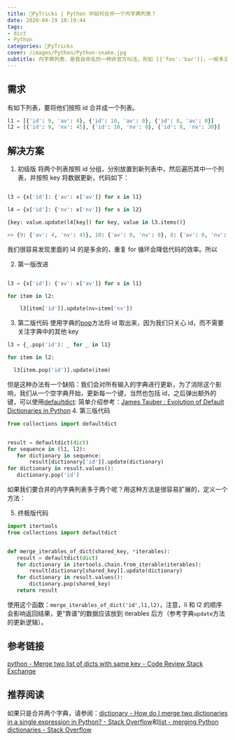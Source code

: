 ```yaml
---
title: 🐍PyTricks | Python 中如何合并一个内字典列表？
date: 2020-04-19 10:19:44
tags:
- dict
- Python
categories: 🐍PyTricks
cover: /images/Python/Python-snake.jpg
subtitle: 内字典列表，是我自命名的一种非官方叫法，形如 [{'foo':'bar'}]，一般多见于后端返回给前端的 json 数据。
---
```

## 需求

有如下列表，要将他们按照 id 合并成一个列表。
```python
l1 = [{'id': 9, 'av': 4}, {'id': 10, 'av': 0}, {'id': 8, 'av': 0}]
l2 = [{'id': 9, 'nv': 45}, {'id': 10, 'nv': 0}, {'id': 8, 'nv': 30}]
```

##  解决方案

1.  初级版
将两个列表按照 id 分组，分别放置到新列表中，然后遍历其中一个列表，并按照 key 将数据更新，代码如下：
```python

l3 = {x['id']: {'av': x['av']} for x in l1}

l4 = {x['id']: {'nv': x['nv']} for x in l2}

{key: value.update(l4[key]) for key, value in l3.items()}

>> {9: {'av': 4, 'nv': 45}, 10: {'av': 0, 'nv': 0}, 8: {'av': 0, 'nv': 30}}

```
我们很容易发现里面的 l4 的是多余的，重复 for 循环会降低代码的效率。所以

2.  第一版改进
```python

l3 = {x['id']: {'av': x['av']} for x in l1}

for item in l2:

    l3[item['id']].update(nv=item['nv'])

```

3. 第二版代码
使用字典的[pop](https://docs.python.org/3/library/stdtypes.html#dict.pop)方法将 id 取出来，因为我们只关心 id，而不需要关注字典中的其他 key
```python
l3 = {_.pop('id'): _ for _ in l1}

for item in l2:

  l3[item.pop('id')].update(item)

```
但是这种办法有一个缺陷：我们会对所有输入的字典进行更新，为了消除这个影响，我们从一个空字典开始，更新每一个键，当然也包括 id，之后弹出额外的键，可以使用[defaultdict](https://docs.python.org/3/library/collections.html#collections.defaultdict):
简单介绍参考：[James Tauber : Evolution of Default Dictionaries in Python](https://jtauber.com/blog/2008/02/27/evolution_of_default_dictionaries_in_python/)
4.  第三版代码
```python
from collections import defaultdict


result = defaultdict(dict)
for sequence in (l1, l2):
   for dictionary in sequence:
       result[dictionary['id']].update(dictionary)
for dictionary in result.values():
   dictionary.pop('id')
```
如果我们要合并的内字典列表多于两个呢？用这种方法是很容易扩展的，定义一个方法：

5. 终极版代码
```python
import itertools
from collections import defaultdict


def merge_iterables_of_dict(shared_key, *iterables):
   result = defaultdict(dict)
   for dictionary in itertools.chain.from_iterable(iterables):
       result[dictionary[shared_key]].update(dictionary)
   for dictionary in result.values():
       dictionary.pop(shared_key)
   return result
```
使用这个函数：`merge_iterables_of_dict('id',l1,l2)`，注意，li 和 l2 的顺序会影响返回结果，更“靠谱”的数据应该放到 iterables 后方（参考字典`update`方法的更新逻辑）。

## 参考链接

[python - Merge two list of dicts with same key - Code Review Stack Exchange](https://codereview.stackexchange.com/questions/209202/merge-two-list-of-dicts-with-same-key)

## 推荐阅读

如果只是合并两个字典，请参阅：[dictionary - How do I merge two dictionaries in a single expression in Python? - Stack Overflow](https://stackoverflow.com/questions/38987/how-do-i-merge-two-dictionaries-in-a-single-expression-in-python/26853961)和[list - merging Python dictionaries - Stack Overflow](https://stackoverflow.com/questions/2365921/merging-python-dictionaries)
